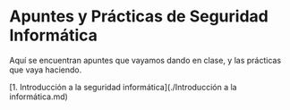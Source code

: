 # Apuntes y Prácticas de Seguridad Informática

Aquí se encuentran apuntes que vayamos dando en clase, y las prácticas que vaya
haciendo.

[1. Introducción a la seguridad informática](./Introducción a la informática.md)

